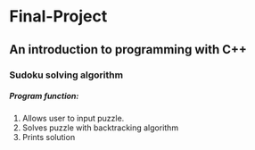 # Final-Project
## An introduction to programming with C++
### Sudoku solving algorithm

##### Program function:
1. Allows user to input puzzle.
2. Solves puzzle with backtracking algorithm
3. Prints solution
